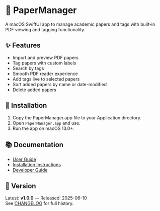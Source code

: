 # 📄 PaperManager

A macOS SwiftUI app to manage academic papers and tags with built-in PDF viewing and tagging functionality.

## ✨ Features

- Import and preview PDF papers
- Tag papers with custom labels
- Search by tags
- Smooth PDF reader experience
- Add tags live to selected papers
- Sort added papers by name or date-modified
- Delete added papers

## 🚀 Installation

1. Copy the PaperManager.app file to your Application directory.
2. Open `PaperManager.app` and use.
3. Run the app on macOS 13.0+.

## 📚 Documentation

- [User Guide](Docs/user_guide.md)
- [Installation Instructions](Docs/installation.md)
- [Developer Guide](Docs/developer_guide.md)

## 🧩 Version

Latest: **v1.0.0** — Released: 2025-06-10  
See [CHANGELOG](CHANGELOG.md) for full history.
